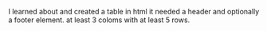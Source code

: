 I learned about and created a table in html it needed a header and optionally a footer element.
at least 3 coloms with at least 5 rows.
